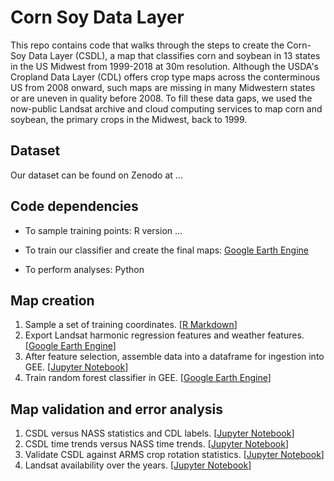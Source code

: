 # Corn Soy Data Layer

This repo contains code that walks through the steps to create the Corn-Soy Data Layer (CSDL), a map that classifies corn and soybean in 13 states in the US Midwest from 1999-2018 at 30m resolution. Although the USDA's Cropland Data Layer (CDL) offers crop type maps across the conterminous US from 2008 onward, such maps are missing in many Midwestern states or are uneven in quality before 2008. To fill these data gaps, we used the now-public Landsat archive and cloud computing services to map corn and soybean, the primary crops in the Midwest, back to 1999.

## Dataset

Our dataset can be found on Zenodo at ...

## Code dependencies

* To sample training points: R version ...

* To train our classifier and create the final maps: [Google Earth Engine](https://code.earthengine.google.com/)

* To perform analyses: Python

## Map creation

1. Sample a set of training coordinates. [[R Markdown](TBD)]
2. Export Landsat harmonic regression features and weather features. [[Google Earth Engine](TBD)]
3. After feature selection, assemble data into a dataframe for ingestion into GEE. [[Jupyter Notebook](TBD)]
4. Train random forest classifier in GEE. [[Google Earth Engine](TBD)]

## Map validation and error analysis

1. CSDL versus NASS statistics and CDL labels. [[Jupyter Notebook](TBD)]
2. CSDL time trends versus NASS time trends. [[Jupyter Notebook](TBD)]
3. Validate CSDL against ARMS crop rotation statistics. [[Jupyter Notebook](TBD)]
4. Landsat availability over the years. [[Jupyter Notebook](TBD)]

